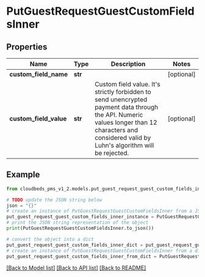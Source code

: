 # PutGuestRequestGuestCustomFieldsInner


## Properties

Name | Type | Description | Notes
------------ | ------------- | ------------- | -------------
**custom_field_name** | **str** |  | [optional] 
**custom_field_value** | **str** | Custom field value. It&#39;s strictly forbidden to send unencrypted payment data through the API. Numeric values longer than 12 characters and considered valid by Luhn&#39;s algorithm will be rejected. | [optional] 

## Example

```python
from cloudbeds_pms_v1_2.models.put_guest_request_guest_custom_fields_inner import PutGuestRequestGuestCustomFieldsInner

# TODO update the JSON string below
json = "{}"
# create an instance of PutGuestRequestGuestCustomFieldsInner from a JSON string
put_guest_request_guest_custom_fields_inner_instance = PutGuestRequestGuestCustomFieldsInner.from_json(json)
# print the JSON string representation of the object
print(PutGuestRequestGuestCustomFieldsInner.to_json())

# convert the object into a dict
put_guest_request_guest_custom_fields_inner_dict = put_guest_request_guest_custom_fields_inner_instance.to_dict()
# create an instance of PutGuestRequestGuestCustomFieldsInner from a dict
put_guest_request_guest_custom_fields_inner_from_dict = PutGuestRequestGuestCustomFieldsInner.from_dict(put_guest_request_guest_custom_fields_inner_dict)
```
[[Back to Model list]](../README.md#documentation-for-models) [[Back to API list]](../README.md#documentation-for-api-endpoints) [[Back to README]](../README.md)


